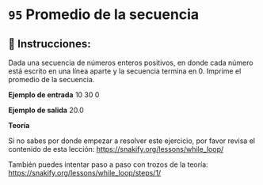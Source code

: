  # `95` Promedio de la secuencia

## 📝 Instrucciones:

Dada una secuencia de números enteros positivos, en donde cada número está escrito en una línea aparte y la secuencia termina en 0. Imprime el promedio de la secuencia.

**Ejemplo de entrada**
10
30
0

**Ejemplo de salida**
20.0

**Teoría**

Si no sabes por donde empezar a resolver este ejercicio, por favor revisa el contenido de esta lección:
https://snakify.org/lessons/while_loop/   

También puedes intentar paso a paso con trozos de la teoría:
https://snakify.org/lessons/while_loop/steps/1/